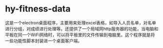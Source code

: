 # hy-fitness-data

这是一个electron桌面程序，主要用来处理excel表格，如导入人员名单，对名单进行分组，对成绩进行处理等。还提供了一个局域网http服务器的功能，当电脑和平板在同一个WiFi网络时，可以将平板里的文件传输到电脑里。这个程序就是将一些功能性脚本封装进一个桌面客户端。
